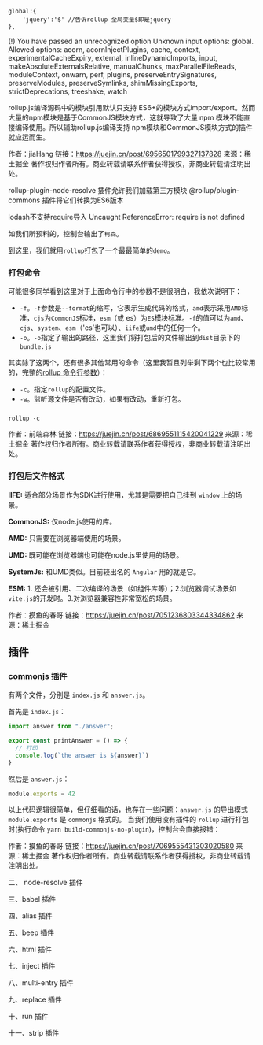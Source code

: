     global:{
        'jquery':'$' //告诉rollup 全局变量$即是jquery
    },

(!) You have passed an unrecognized option
Unknown input options: global. Allowed options: acorn, acornInjectPlugins, cache, context, experimentalCacheExpiry, external, inlineDynamicImports, input, makeAbsoluteExternalsRelative, manualChunks, maxParallelFileReads, moduleContext, onwarn, perf, plugins, preserveEntrySignatures, preserveModules, preserveSymlinks, shimMissingExports, strictDeprecations, treeshake, watch

rollup.js编译源码中的模块引用默认只支持 ES6+的模块方式import/export。然而大量的npm模块是基于CommonJS模块方式，这就导致了大量 npm 模块不能直接编译使用。所以辅助rollup.js编译支持 npm模块和CommonJS模块方式的插件就应运而生。

作者：jiaHang
链接：https://juejin.cn/post/6956501799327137828
来源：稀土掘金
著作权归作者所有。商业转载请联系作者获得授权，非商业转载请注明出处。

rollup-plugin-node-resolve 插件允许我们加载第三方模块
@rollup/plugin-commons 插件将它们转换为ES6版本

lodash不支持require导入
Uncaught ReferenceError: require is not defined



如我们所预料的，控制台输出了`柯森`。

到这里，我们就用`rollup`打包了一个最最简单的`demo`。

### 打包命令

可能很多同学看到这里对于上面命令行中的参数不是很明白，我依次说明下：

- `-f`。`-f`参数是`--format`的缩写，它表示生成代码的格式，`amd`表示采用`AMD`标准，`cjs`为`CommonJS`标准，`esm`（或 es）为`ES`模块标准。`-f`的值可以为`amd`、`cjs`、`system`、`esm`（'es’也可以）、`iife`或`umd`中的任何一个。
- `-o`。`-o`指定了输出的路径，这里我们将打包后的文件输出到`dist`目录下的`bundle.js`

其实除了这两个，还有很多其他常用的命令（这里我暂且列举剩下两个也比较常用的，完整的[rollup 命令行参数](https://link.juejin.cn?target=https%3A%2F%2Frollupjs.org%2Fguide%2Fen%2F%23command-line-flags)）：

- `-c`。指定`rollup`的配置文件。
- `-w`。监听源文件是否有改动，如果有改动，重新打包。

### 

```
rollup -c
```


作者：前端森林
链接：https://juejin.cn/post/6869551115420041229
来源：稀土掘金
著作权归作者所有。商业转载请联系作者获得授权，非商业转载请注明出处。

### 打包后文件格式

**IIFE:** 适合部分场景作为SDK进行使用，尤其是需要把自己挂到 `window` 上的场景。

**CommonJS:** 仅node.js使用的库。

**AMD:** 只需要在浏览器端使用的场景。

**UMD:** 既可能在浏览器端也可能在node.js里使用的场景。

**SystemJs:** 和UMD类似。目前较出名的 `Angular` 用的就是它。

**ESM:** 1. 还会被引用、二次编译的场景（如组件库等）；2.浏览器调试场景如 `vite.js`的开发时。3.对浏览器兼容性非常宽松的场景。


作者：摸鱼的春哥
链接：https://juejin.cn/post/7051236803344334862
来源：稀土掘金



## 插件

### commonjs 插件

有两个文件，分别是 `index.js` 和 `answer.js`。

首先是 `index.js`：

```js
import answer from "./answer";

export const printAnswer = () => {
  // 打印
  console.log(`the answer is ${answer}`)
}
```

然后是 `answer.js`：

```js
module.exports = 42
```

以上代码逻辑很简单，但仔细看的话，也存在一些问题：`answer.js` 的导出模式 `module.exports` 是 `commonjs` 格式的。
 当我们使用没有插件的 `rollup` 进行打包时(执行命令 `yarn build-commonjs-no-plugin`)，控制台会直接报错：

作者：摸鱼的春哥
链接：https://juejin.cn/post/7069555431303020580
来源：稀土掘金
著作权归作者所有。商业转载请联系作者获得授权，非商业转载请注明出处。





二、 node-resolve 插件

三、babel 插件

四、alias 插件

五、beep 插件

六、html 插件

七、inject 插件

八、multi-entry 插件

九、replace 插件

十、run 插件

十一、strip 插件